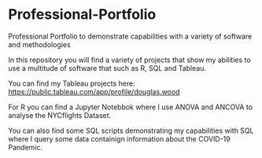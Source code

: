 # Professional-Portfolio
Professional Portfolio to demonstrate capabilities with a variety of software and methodologies

In this repository you will find a variety of projects that show my abilities to use a multitude of software that such as R, SQL and Tableau. 

You can find my Tableau projects here: https://public.tableau.com/app/profile/douglas.wood

For R you can find a Jupyter Notebbok where I use ANOVA and ANCOVA to analyse the NYCflights Dataset.

You can also find some SQL scripts demonstrating my capabilities with SQL where I query some data containign information about the COVID-19 Pandemic.
